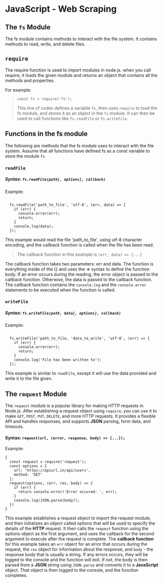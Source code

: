 # JavaScript - Web Scraping

## The `fs` Module

The fs module contains methods to interact with the file system. 
It contains methods to read, write, and delete files.

## `require`
The require function is used to import modules in node.js. when you call require,
it loads the given module and returns an object that contains
all the methods and properties. 

For example:

> `const fs = require('fs');`
>
> This line of codes defines a variable `fs`, then uses `require` to load
> the fs module, and stores it as an object in the `fs` module. It can then
> be used to call functions like `fs.readFile` or `fs.writeFile`.

## Functions in the fs module
The following are methods that the fs module uses to interact with the file system. Assume that all functions have defined fs as a const variable to store the module `fs`

### `readFile`
##### Syntax: `fs.readFile(path[, options], callback)`

Example:
```

  fs.readFile('path_to_file', 'utf-8', (err, data) => {
    if (err) {
      console.error(err);
      return;
    }
    console.log(data);
  });

```

This example would read the file 'path_to_file', using utf-8 character
encoding, and the callback function is called when the file has been read.

> The callback function in this example is `(err, data) => {...}`

The callback function takes two parameters: err and data. The function is everything inside of the {} and uses the => syntax to define the function body.
If an error occurs during the reading, the error object is passed to the callback function. Otherwise, the data is passed to the callback function. The callback function contains the `console.log` and the `console.error` statements to be executed when the function is called.

### `writeFile`
##### Syntax: `fs.writeFile(path, data[, options], callback)`

Example:

```

  fs.writeFile('path_to_file, 'data_to_write', 'utf-8', (err) => {
    if (err) {
      console.error(err);
      return;
    }
    console.log('File has been written to');
  });

```
This example is similar to `readFile`, except it will use the data provided and write it to the file given.

## The `request` Module

The `request` module is a popular library for making HTTP requests in Node.js. After establishing a request object using `require`, you can use it to make `GET`, `POST`, `PUT`, `DELETE`, and more HTTP requests. It provides a flexible API and handles responses, and supports **JSON** parsing, form data, and timeouts.

#### Syntax: `request(url, (error, response, body) => {...});`

Example:
```
{
  const request = require('request');
  const options = {
    url: 'https://apiurl.in/api/users',
    method: 'GET'
  };
  request(options, (err, res, body) => {
    if (err) {
      return console.error('Error occured: ', err);
    }
    console.log(JSON.parse(body));
  })
}
```
This example establishes a request object to import the request module, and then initializes an object called options that will be used to specify the details of the **HTTP** request. It then calls the `request` function using the options object as the first argument, and uses the callback for the second argument to execute after the request is complete. 
The **callback function** for this example takes an `err` object for an error that occurs during the request, the `res` object for information about the response, and `body` - the response body that is usually a string. If any errors occurs, they will be logged to the console and the function will exit. If not, the body is then parsed from a **JSON** string using `JSON.parse` and converts it to a **JavaScript** object. That object is then logged to the console, and the function completes.
